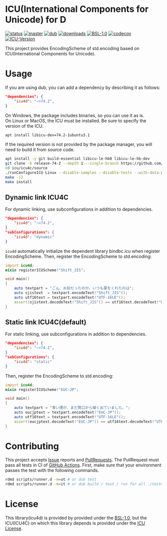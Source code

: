 # ICU(International Components for Unicode) for D
[![status](https://github.com/shoo/icu4d/workflows/status/badge.svg)](https://github.com/shoo/icu4d/actions?query=workflow%3Astatus)
[![master](https://github.com/shoo/icu4d/workflows/master/badge.svg)](https://github.com/shoo/icu4d/actions?query=workflow%3Amaster)
[![dub](https://img.shields.io/dub/v/icu4d.svg?cacheSeconds=3600)](https://code.dlang.org/packages/icu4d)
[![downloads](https://img.shields.io/dub/dt/icu4d.svg?cacheSeconds=3600)](https://code.dlang.org/packages/icu4d)
[![BSL-1.0](http://img.shields.io/badge/license-BSL--1.0-blue.svg?style=flat)](./LICENSE)
[![codecov](https://codecov.io/gh/shoo/icu4d/branch/master/graph/badge.svg)](https://codecov.io/gh/shoo/icu4d)
[![ICU-Version](http://img.shields.io/badge/icu%20version-74.2-green.svg?style=flat)](https://github.com/unicode-org/icu/releases/tag/release-74-2)

This project provides EncodingScheme of std.encoding based on ICU(International Components for Unicode).

# Usage

If you are using dub, you can add a dependency by describing it as follows:

```json
"dependencies": {
    "icu4d": "~>74.2",
}
```

On Windows, the package includes binaries, so you can use it as is.  
On Linux or MacOS, the ICU must be installed. Be sure to specify the version of the ICU.

```sh
apt install libicu-dev=74.2-1ubuntu3.1
```

If the required version is not provided by the package manager, you will need to build it from source code.

```sh
apt install -y git build-essential libicu-le-hb0 libicu-le-hb-dev
git clone -b release-74-2 --depth 1 --single-branch https://github.com/unicode-org/icu.git
cd icu/icu4c/source
./runConfigureICU Linux --disable-samples --disable-tests --with-data-packaging=library
make -j2
make install
```

## Dynamic link ICU4C
For dynamic linking, use subconfigurations in addition to dependencies.

```json
"dependencies": {
    "icu4d": "~>74.2",
}
"subConfigurations": {
    "icu4d": "dynamic"
}
```

`icu4d` automatically initialize the dependent library bindbc.icu when register EncodingScheme.
Then, register the EncodingScheme to std.encoding:

```d
import icu4d;
mixin registerICUScheme!"Shift_JIS";

void main()
{
    auto textpart = "ごん、お前だったのか。いつも栗をくれたのは";
    auto sjistext  = textpart.encodeText!"Shift_JIS"();
    auto utf16text = textpart.encodeText!"UTF-16LE"();
    assert(sjistext.decodeText!"Shift_JIS"() == utf16text.decodeText!"UTF-16LE"());
}
```

## Static link ICU4C(default)
For static linking, use subconfigurations in addition to dependencies.

```json
"dependencies": {
    "icu4d": "~>74.2",
}
"subConfigurations": {
    "icu4d": "static"
}
```

Then, register the EncodingScheme to std.encoding:

```d
import icu4d;
mixin registerICUScheme!"EUC-JP";

void main()
{
    auto textpart = "青い煙が、まだ筒口から細く出ていました。";
    auto eucjptext = textpart.encodeText!"EUC-JP"();
    auto utf16text = textpart.encodeText!"UTF-16LE"();
    assert(eucjptext.decodeText!"EUC-JP"() == utf16text.decodeText!"UTF-16LE"());
}
```

# Contributing
This project accepts [Issue](https://github.com/shoo/icu4d/issues) reports and [PullRequests](https://github.com/shoo/icu4d/pulls).
The PullRequest must pass all tests in CI of [GitHub Actions](https://github.com/shoo/icu4d/actions).
First, make sure that your environment passes the test with the following commands.

```sh
rdmd scripts/runner.d -m=ut # or dub test
rdmd scripts/runner.d -m=it # or dub build / test / run for all ./testcases/* directories.
```

# License

This library(icu4d) is provided by provided under the [BSL-1.0](./LICENSE), but the ICU(ICU4C) on which this library depends is provided under the [ICU License](https://github.com/unicode-org/icu/blob/master/icu4c/LICENSE).
